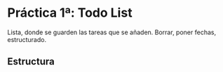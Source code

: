 # Práctica 1ª: Todo List
Lista, donde se guarden las tareas que se añaden.
Borrar, poner fechas, estructurado.

## Estructura